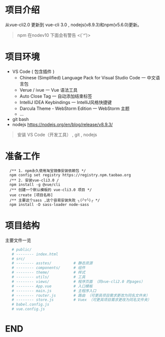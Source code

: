 # 项目介绍
从vue-cli2.0 更新到 vue-cli 3.0 , nodejs(v8.9.3)和npm(v5.6.0)更新。
> npm 在nodev10 下面会有警告 <(`^′)>

# 项目环境
* VS Code ( 包含插件 )
    * Chinese (Simplified) Language Pack for Visual Studio Code  一 中文语言包 
    * Verue / ivue   一 Vue 语法工具
    * Auto Close Tag   一 自动添加结束标签
    * IntelliJ IDEA Keybindings 一 IntelliJ风格快捷键 
    * Darcula Theme - WebStorm Edition  一 WebStorm 主题
    * ...
* git bash
* nodejs  https://nodejs.org/en/blog/release/v8.9.3/
> 安装 VS Code（开发工具） , git , nodejs

# 准备工作
```
  /** 1. npm永久使用淘宝镜像安装依赖包 */
  npm config set registry https://registry.npm.taobao.org  
  /** 2. 安装vue-cli3.0 /
  npm install -g @vue/cli
  /** 创建一个默认模板的 vue-cli3.0 项目 */
  vue create [项目名称]
  /** 主要这个sass ,这个容易安装失败 ╮(╯▽╰)╭ */
  npm install -D sass-loader node-sass
```
# 项目结构
主要文件一览
```bash
   # public/
   # -------- index.html
   # src/
   # -------- asstes/          # 静态资源
   # -------- components/      # 组件
   # -------- theme/           # 样式
   # -------- utils/           # 工具
   # -------- views/           # 程序页面 （同vue-cli2.0 的pages）
   # -------- App.vue          # 入口模板
   # -------- main.js          # 主程序入口
   # -------- router.js        # 路由 （可更具项目需求更改为同名文件夹）
   # -------- store.js         # Vuex （可更具项目需求更改为同名文件夹）
   # babel.config.js
   # vue.config.js
```

# END
